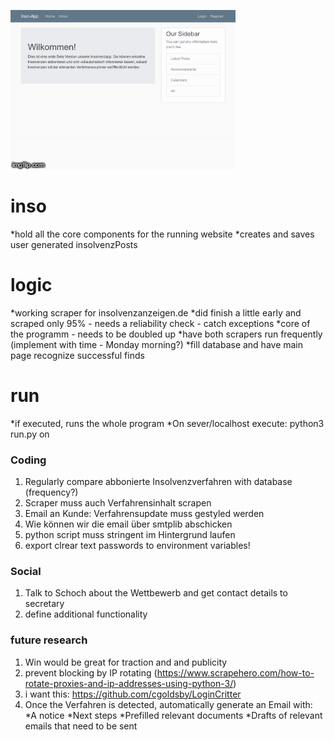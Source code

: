 ![](2etth5.gif)


# inso
  *hold all the core components for the running website
  *creates and saves user generated insolvenzPosts
# logic
  *working scraper for insolvenzanzeigen.de
  *did finish a little early and scraped only 95% - needs a reliability check - catch exceptions
  *core of the programm - needs to be doubled up 
  *have both scrapers run frequently (implement with time - Monday morning?)
  *fill database and have main page recognize successful finds
# run
  *if executed, runs the whole program
  *On sever/localhost execute: python3 run.py on

### Coding
1. Regularly compare abbonierte Insolvenzverfahren with database (frequency?)
2. Scraper muss auch Verfahrensinhalt scrapen
3. Email an Kunde: Verfahrensupdate muss gestyled werden
4. Wie können wir die email über smtplib abschicken
5. python script muss stringent im Hintergrund laufen
6. export clrear text passwords to environment variables! 

### Social
1. Talk to Schoch about the Wettbewerb and get contact details to secretary
2. define additional functionality

### future research
1. Win would be great for traction and and publicity
2. prevent blocking by IP rotating (https://www.scrapehero.com/how-to-rotate-proxies-and-ip-addresses-using-python-3/)
3. i want this: https://github.com/cgoldsby/LoginCritter
2. Once the Verfahren is detected, automatically generate an Email with:
  *A notice
  *Next steps
  *Prefilled relevant documents
  *Drafts of relevant emails that need to be sent
